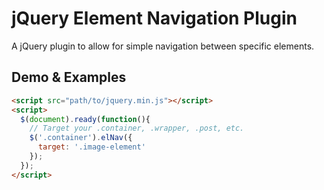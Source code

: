 # jQuery Element Navigation Plugin

A jQuery plugin to allow for simple navigation between specific elements.

## Demo & Examples

```html
<script src="path/to/jquery.min.js"></script>
<script>
  $(document).ready(function(){
    // Target your .container, .wrapper, .post, etc.
    $('.container').elNav({
      target: '.image-element'
    });
  });
</script>
```
